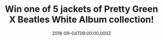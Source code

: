 ---
campaign-uuid: "c-e0a0a4cb-e056-4db2-9d77-28dbc7f4ecb6"
type: "Competition"
category: "Gifts"
date: "2018-09-04T09:00:00.000Z"
end-date: "2018-09-18T23:59:00.000Z"
disable-form: false
is_promoted: false
has_entry_page: true
title: "Win one of 5 jackets of Pretty Green X Beatles White Album collection!"
competition-description: "<p>Calling all Beatles fans! Sure you won’t want to miss\
  \ this! In order to celebrate the Beatles White Album 50th Anniversary, Pretty Green\
  \ has done it again and have created the amazing brand new White Album collection!</p>\r\
  \n<p>Thanks to Pretty Green, NME AAA is giving away 5 fantastic jackets (1S, 2M,\
  \ 1L & 1XL) of the White Album collection to 5 lucky NME members to win!</p>\r\n\
  <p>Want it now? Enter the form below for a chance to win!</p>"
hero-header: "Win one of 5 jackets of Pretty Green X Beatles White Album collection!"
terms-confirmation: "N/A"
banner-img: "https://assets.expresslyapp.com/asset-6c148194-c2f3-4b9a-8bbd-45d69f9bb303.jpg"
logo-left-href: "https://www.prettygreen.com"
logo-left-image: "https://assets.expresslyapp.com/asset-e7a49928-dee2-457f-b60c-01e3ea9c7e04.jpg"
logo-left-title: "Pretty Green"
bg-image-hero: "https://assets.expresslyapp.com/asset-f37db3e2-3130-46e8-ba3f-0db65cde4b3a.jpg"
bg-image-first: "https://assets.expresslyapp.com/asset-5ce662d9-a298-4027-9d2b-7f30fdccd760.jpg"
bg-image-second: "https://assets.expresslyapp.com/asset-74ca356d-9150-46a7-8038-5e4dae71a2a7.jpg"
bg-image-third: "https://assets.expresslyapp.com/asset-e1b295a2-048f-4298-8569-92ca59f19d83.jpg"
section1-content: "<p>Pretty Green third Beatles collaboration is finally here and\
  \ they have focused on the legendary White Album. They have used the infamous ‘\
  Mad Day Out’ photo session, shot by Don McCullin on 28th July 1968, as a key reference\
  \ point for the collection. </p><p>McCullin photographed the band at various locations\
  \ around London such as Whitechapel, Old Street and the Sunday Times building on\
  \ Gray’s Inn Road. This new range incorporates key pieces inspired by what the band\
  \ were wearing that day.</p>"
section2-content: "<p>By 1968, psychedelia was in full swing and The Beatles were\
  \ still embracing elements of that look, so candy stripes and bright, block colours\
  \ all play a crucial role throughout our collection.</p> <p>They have also added\
  \ their own signature stamp to the range with original hand drawn and painted prints,\
  \ as well as late 60s-influenced bold graphics.</p>"
section3-content: "<p>Thanks to Pretty Green, NME AAA has managed to get their hands\
  \ on 5 amazing White Album collection jackets (1S, 2M, 1L & 1XL) to 5 lucky NME\
  \ AAA members to take home!</p><p>Enter the form below for a chance to win one of\
  \ 5 jackets of Pretty Green X Beatles White Album collection and get ready to stand\
  \ out anywhere!</p>"
entry-title: "Win one of 5 jackets of Pretty Green X Beatles White Album collection!"
entry-content: "Enter the draw to win one of 5 jackets of Pretty Green X Beatles White\
  \ Album collection by completing the form below before 23:59 on 18th of September\
  \ 2018."
has-winner: false
prize-description: "One jacket of Pretty Green X Beatles White Album collection. Each\
  \ winner will be randomly assigned 1 of the jackets from the available sizes: 1S,\
  \ 2M, 1L & 1XL."
prize-restrictions: "Due to stock availability, no additional sizes are available\
  \ and winners cannot be ask for a different size than the one assigned."
special-conditions: "Multiple entries are allowed up to one every day."
---